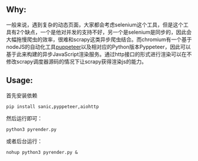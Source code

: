 ## Why:
一般来说，遇到复杂的动态页面，大家都会考虑selenium这个工具，但是这个工具有2个缺点，一个是他对并发的支持不好，另一个是selenium是同步的，因此会大幅拖慢爬虫的效率，很难和scrapy这类异步爬虫结合。而chromium有一个基于nodeJS的自动化工具[puppeteer](https://github.com/GoogleChrome/puppeteer)以及相对应的Python版本Pyppeteer，因此可以基于此来构建的异步JavaScript渲染服务。通过http接口的形式进行渲染可以在不修改scrapy调度器源码的情况下让scrapy获得渲染js的能力。

## Usage:
首先安装依赖

    pip install sanic,pyppeteer,aiohttp

然后运行即可：

    python3 pyrender.py

或者后台运行：

    nohup python3 pyrender.py &
   

